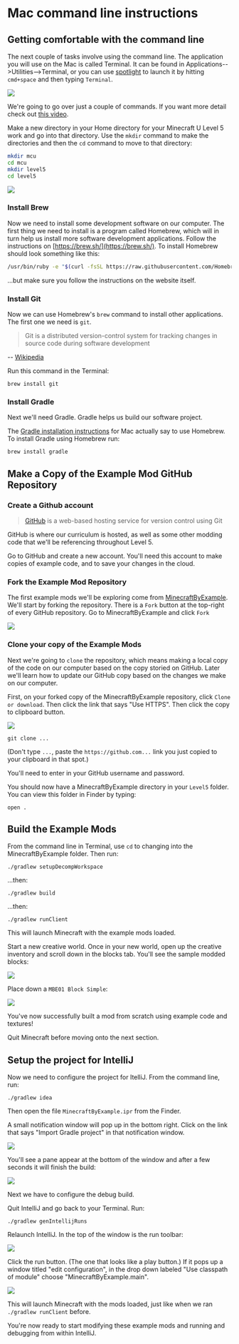 # Mac command line instructions

## Getting comfortable with the command line

The next couple of tasks involve using the command line. The application you will use on the Mac is called Terminal. It can be found in Applications-->Utilities-->Terminal, or you can use [spotlight](https://support.apple.com/en-us/HT204014) to launch it by hitting `cmd+space` and then typing `Terminal`.

![](images/section_0/terminal.png)

We're going to go over just a couple of commands. If you want more detail check out [this video](https://www.youtube.com/watch?v=5XgBd6rjuDQ "How to use the Command Line | Terminal Basics for Beginners").

Make a new directory in your Home directory for your Minecraft U Level 5 work and go into that directory. Use the `mkdir` command to make the directories and then the `cd` command to move to that directory:

```bash
mkdir mcu
cd mcu
mkdir level5
cd level5
```

![](images/section_0/mkdir.png)

### Install Brew

Now we need to install some development software on our computer. The first thing we need to install is a program called Homebrew, which will in turn help us install more software development applications. Follow the instructions on [https://brew.sh/](https://brew.sh/). To install Homebrew should look something like this:

```bash
/usr/bin/ruby -e "$(curl -fsSL https://raw.githubusercontent.com/Homebrew/install/master/install)"
```

...but make sure you follow the instructions on the website itself.

### Install Git

Now we can use Homebrew's `brew` command to install other applications. The first one we need is `git`.

>Git is a distributed version-control system for tracking changes in source code during software development

-- [Wikipedia](https://en.wikipedia.org/wiki/Git)

Run this command in the Terminal:

`brew install git`

### Install Gradle

Next we'll need Gradle. Gradle helps us build our software project.

The [Gradle installation instructions](https://gradle.org/install/) for Mac actually say to use Homebrew. To install Gradle using Homebrew run:

`brew install gradle`

## Make a Copy of the Example Mod GitHub Repository

### Create a Github account

>[GitHub](https://github.com/) is a web-based hosting service for version control using Git

GitHub is where our curriculum is hosted, as well as some other modding code that we'll be referencing throughout Level 5.

Go to GitHub and create a new account. You'll need this account to make copies of example code, and to save your changes in the cloud.

### Fork the Example Mod Repository

The first example mods we'll be exploring come from [MinecraftByExample](https://github.com/MinecraftU/MinecraftByExample). We'll start by forking the repository. There is a `Fork` button at the top-right of every GitHub repository. Go to MinecraftByExample and click `Fork`

![](images/section_0/fork.png)

### Clone your copy of the Example Mods

Next we're going to `clone` the repository, which means making a local copy of the code on our computer based on the copy storied on GitHub. Later we'll learn how to update our GitHub copy based on the changes we make on our computer.

First, on your forked copy of the MinecraftByExample repository, click `Clone or download`. Then click the link that says "Use HTTPS". Then click the copy to clipboard button.

![](images/section_0/clone.png)

`git clone ...`

(Don't type `...`, paste the `https://github.com...` link you just copied to your clipboard in that spot.)

You'll need to enter in your GitHub username and password.

You should now have a MinecraftByExample directory in your `Level5` folder. You can view this folder in Finder by typing:

`open .`

## Build the Example Mods

From the command line in Terminal, use `cd` to changing into the MinecraftByExample folder. Then run:

`./gradlew setupDecompWorkspace`

...then:

`./gradlew build`

...then:

`./gradlew runClient`

This will launch Minecraft with the example mods loaded.

Start a new creative world. Once in your new world, open up the creative inventory and scroll down in the blocks tab. You'll see the sample modded blocks:

![](images/section_0/modded_blocks_inventory.png)

Place down a `MBE01 Block Simple`:

![](images/section_0/simple_block_placed.png)

You've now successfully built a mod from scratch using example code and textures!

Quit Minecraft before moving onto the next section.

## Setup the project for IntelliJ

Now we need to configure the project for ItelliJ. From the command line, run:

`./gradlew idea`

Then open the file `MinecraftByExample.ipr` from the Finder.

A small notification window will pop up in the bottom right. Click on the link that says "Import Gradle project" in that notification window.

![](images/section_0/import_gradle.png)

You'll see a pane appear at the bottom of the window and after a few seconds it will finish the build:

![](images/section_0/gradle_build.png)

Next we have to configure the debug build.

Quit IntelliJ and go back to your Terminal. Run:

`./gradlew genIntellijRuns`

Relaunch IntelliJ. In the top of the window is the run toolbar:

![](images/section_0/run_bar.png)

Click the run button. (The one that looks like a play button.) If it pops up a window titled "edit configuration", in the drop down labeled "Use classpath of module" choose "MinecraftByExample.main".

![](images/section_0/classpath.png)

This will launch Minecraft with the mods loaded, just like when we ran `./gradlew runClient` before.

You're now ready to start modifying these example mods and running and debugging from within IntelliJ.
